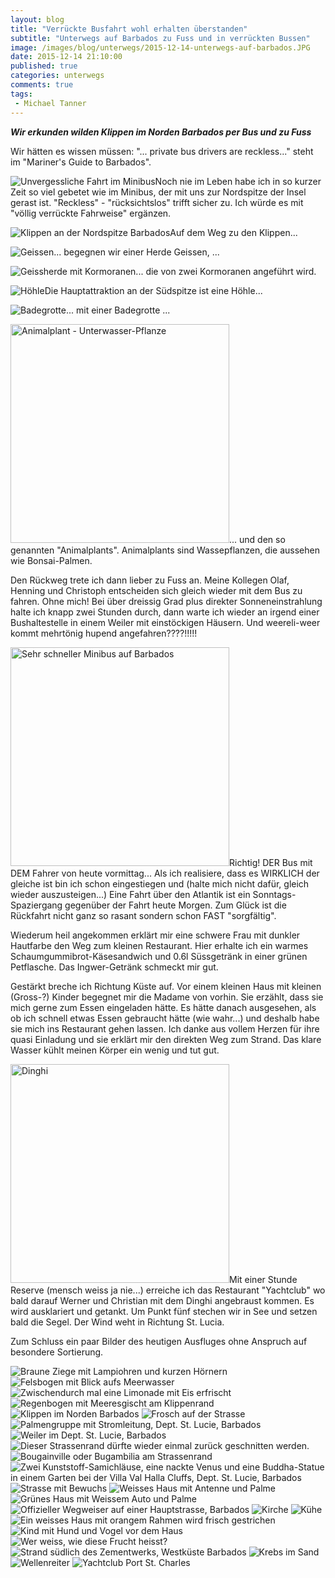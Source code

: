 ```yaml
---
layout: blog
title: "Verrückte Busfahrt wohl erhalten überstanden"
subtitle: "Unterwegs auf Barbados zu Fuss und in verrückten Bussen"
image: /images/blog/unterwegs/2015-12-14-unterwegs-auf-barbados.JPG
date: 2015-12-14 21:10:00
published: true
categories: unterwegs
comments: true
tags:
 - Michael Tanner
---
```

***Wir erkunden wilden Klippen im Norden Barbados per Bus und zu Fuss***

Wir hätten es wissen müssen: "... private bus drivers are reckless..." steht im "Mariner's Guide to Barbados". 

<img title="Unvergessliche Fahrt im Minibus" src="/images/blog/unterwegs/2015-12-14-bus.JPG">Noch nie im Leben habe ich in so kurzer Zeit so viel gebetet wie im Minibus, der mit uns zur Nordspitze der Insel gerast ist. "Reckless" - "rücksichtslos" trifft sicher zu. Ich würde es mit "völlig verrückte Fahrweise" ergänzen. 

<img title="Klippen an der Nordspitze Barbados" src="/images/blog/unterwegs/2015-12-14-klippen.JPG">Auf dem Weg zu den Klippen...

<img title="Geissen" src="/images/blog/unterwegs/2015-12-14-geissen2.JPG">... begegnen wir einer Herde Geissen, ...

<img title="Geissherde mit Kormoranen" src="/images/blog/unterwegs/2015-12-14-geissen.JPG">... die von zwei Kormoranen angeführt wird.

<img title="Höhle" src="/images/blog/unterwegs/2015-12-14-hoehle.JPG">Die Hauptattraktion an der Südspitze ist eine Höhle...

<img title="Badegrotte" src="/images/blog/unterwegs/2015-12-14-badegrotte.JPG">... mit einer Badegrotte ...

<img class="leadimage right" width="350" title="Animalplant - Unterwasser-Pflanze" src="/images/blog/unterwegs/2015-12-14-animalplant.JPG">... und den so genannten "Animalplants". Animalplants sind Wassepflanzen, die aussehen wie Bonsai-Palmen.

Den Rückweg trete ich dann lieber zu Fuss an. Meine Kollegen Olaf, Henning und Christoph entscheiden sich gleich wieder mit dem Bus zu fahren. Ohne mich! Bei über dreissig Grad plus direkter Sonneneinstrahlung halte ich knapp zwei Stunden durch, dann warte ich wieder an irgend einer Bushaltestelle in einem Weiler mit einstöckigen Häusern. Und weereli-weer kommt mehrtönig hupend angefahren????!!!!!

<img class="leadimage left" width="350" title="Sehr schneller Minibus auf Barbados" src="/images/blog/unterwegs/2015-12-14-minibus.JPG">Richtig! DER Bus mit DEM Fahrer von heute vormittag... Als ich realisiere, dass es WIRKLICH der gleiche ist bin ich schon eingestiegen und (halte mich nicht dafür, gleich wieder auszusteigen...) Eine Fahrt über den Atlantik ist ein Sonntags-Spaziergang gegenüber der Fahrt heute Morgen. Zum Glück ist die Rückfahrt nicht ganz so rasant sondern schon FAST "sorgfältig".

Wiederum heil angekommen erklärt mir eine schwere Frau mit dunkler Hautfarbe den Weg zum kleinen Restaurant. Hier erhalte ich ein warmes Schaumgummibrot-Käsesandwich und 0.6l Süssgetränk in einer grünen Petflasche. Das Ingwer-Getränk schmeckt mir gut. 

Gestärkt breche ich Richtung Küste auf. Vor einem kleinen Haus mit kleinen (Gross-?) Kinder begegnet mir die Madame von vorhin. Sie erzählt, dass sie mich gerne zum Essen eingeladen hätte. Es hätte danach ausgesehen, als ob ich schnell etwas Essen gebraucht hätte (wie wahr...) und deshalb habe sie mich ins Restaurant gehen lassen. Ich danke aus vollem Herzen für ihre quasi Einladung und sie erklärt mir den direkten Weg zum Strand. Das klare Wasser kühlt meinen Körper ein wenig und tut gut.

<img class="leadimage right" width="350" title="Dinghi" src="/images/blog/unterwegs/2015-12-14-dinghi.JPG">Mit einer Stunde Reserve (mensch weiss ja nie...) erreiche ich das Restaurant "Yachtclub" wo bald darauf Werner und Christian mit dem Dinghi angebraust kommen. Es wird ausklariert und getankt. Um Punkt fünf stechen wir in See und setzen bald die Segel. Der Wind weht in Richtung St. Lucia.

Zum Schluss ein paar Bilder des heutigen Ausfluges ohne Anspruch auf besondere Sortierung.

<img title="Braune Ziege mit Lampiohren und kurzen Hörnern" src="/images/blog/unterwegs/2015-12-14-geiss.JPG">

<img title="Felsbogen mit Blick aufs Meerwasser" src="/images/blog/unterwegs/2015-12-14-arch.JPG">

<img title="Zwischendurch mal eine Limonade mit Eis erfrischt" src="/images/blog/unterwegs/2015-12-14-ausruhen.JPG">

<img title="Regenbogen mit Meeresgischt am Klippenrand" src="/images/blog/unterwegs/2015-12-14-regenbogen.JPG">

<img title="Klippen im Norden Barbados" src="/images/blog/unterwegs/2015-12-14-klippen2.JPG">

<img title="Frosch auf der Strasse" src="/images/blog/unterwegs/2015-12-14-frosch.JPG">

<img title="Palmengruppe mit Stromleitung, Dept. St. Lucie, Barbados" src="/images/blog/unterwegs/2015-12-14-palmen.JPG">

<img title="Weiler im Dept. St. Lucie, Barbados" src="/images/blog/unterwegs/2015-12-14-weiler.JPG">

<img title="Dieser Strassenrand dürfte wieder einmal zurück geschnitten werden." src="/images/blog/unterwegs/2015-12-14-strasse.JPG">

<img title="Bougainville oder Bugambilia am Strassenrand" src="/images/blog/unterwegs/2015-12-14-bugambilia.JPG">

<img title="Zwei Kunststoff-Samichläuse, eine nackte Venus und eine Buddha-Statue in einem Garten bei der Villa Val Halla Cluffs,  Dept. St. Lucie, Barbados" src="/images/blog/unterwegs/2015-12-14-garten.JPG">

<img title="Strasse mit Bewuchs" src="/images/blog/unterwegs/2015-12-14-strasse2.JPG">

<img title="Weisses Haus mit Antenne und Palme" src="/images/blog/unterwegs/2015-12-14-haus1.JPG">

<img title="Grünes Haus mit Weissem Auto und Palme" src="/images/blog/unterwegs/2015-12-14-haus2.JPG">

<img title="Offizieller Wegweiser auf einer Hauptstrasse, Barbados" src="/images/blog/unterwegs/2015-12-14-wegweiser.JPG">

<img title="Kirche" src="/images/blog/unterwegs/2015-12-14-kirche.JPG">

<img title="Kühe" src="/images/blog/unterwegs/2015-12-14-kuehe.JPG">

<img title="Ein weisses Haus mit orangem Rahmen wird frisch gestrichen" src="/images/blog/unterwegs/2015-12-14-haus3.JPG">

<img title="Kind mit Hund und Vogel vor dem Haus" src="/images/blog/unterwegs/2015-12-14-kind-hund-vogel.JPG">

<img title="Wer weiss, wie diese Frucht heisst?" src="/images/blog/unterwegs/2015-12-14-fruchtbaum.JPG">

<img title="Strand südlich des Zementwerks, Westküste Barbados" src="/images/blog/unterwegs/2015-12-14-strand.JPG">

<img title="Krebs im Sand" src="/images/blog/unterwegs/2015-12-14-krebs.JPG">

<img title="Wellenreiter" src="/images/blog/unterwegs/2015-12-14-beachboys.JPG">

<img title="Yachtclub Port St. Charles" src="/images/blog/unterwegs/2015-12-14-yachthafen.JPG">

